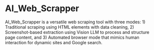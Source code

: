 # AI_Web_Scrapper
AI_Web_Scrapper is a versatile web scraping tool with three modes: 1) Traditional scraping using HTML elements with data cleaning, 2) Screenshot-based extraction using Vision LLM to process and structure page content, and 3) Automated browser mode that mimics human interaction for dynamic sites and Google search.
